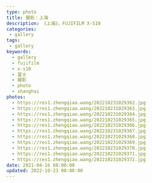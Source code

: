 ```yaml
---
type: photo
title: 摄影：上海
description: 《上海》，FUJIFILM X-S10
categories:
 - gallery
tags:
 - gallery
keywords:
  - gallery
  - fujifilm
  - x-s10
  - 富士
  - 摄影
  - photo
  - shanghai
photos:
  - https://res1.zhengqiao.wang/202210231029362.jpg
  - https://res1.zhengqiao.wang/202210231029363.jpg
  - https://res1.zhengqiao.wang/202210231029364.jpg
  - https://res1.zhengqiao.wang/202210231029365.jpg
  - https://res1.zhengqiao.wang/202210231029366.jpg
  - https://res1.zhengqiao.wang/202210231029367.jpg
  - https://res1.zhengqiao.wang/202210231029368.jpg
  - https://res1.zhengqiao.wang/202210231029369.jpg
  - https://res1.zhengqiao.wang/202210231029370.jpg
  - https://res1.zhengqiao.wang/202210231029371.jpg
  - https://res1.zhengqiao.wang/202210231029372.jpg
date: 2021-04-16 08:00:00
updated: 2022-10-23 00:00:00
---
```

